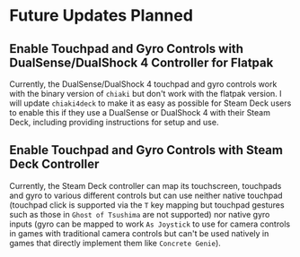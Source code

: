 # Future Updates Planned

## Enable Touchpad and Gyro Controls with DualSense/DualShock 4 Controller for Flatpak

Currently, the DualSense/DualShock 4 touchpad and gyro controls work with the binary version of `chiaki` but don't work with the flatpak version. I will update `chiaki4deck` to make it as easy as possible for Steam Deck users to enable this if they use a DualSense or DualShock 4 with their Steam Deck, including providing instructions for setup and use.

## Enable Touchpad and Gyro Controls with Steam Deck Controller

Currently, the Steam Deck controller can map its touchscreen, touchpads and gyro to various different controls but can use neither native touchpad (touchpad click is supported via the `T` key mapping but touchpad gestures such as those in `Ghost of Tsushima` are not supported) nor native gyro inputs (gyro can be mapped to work `As Joystick` to use for camera controls in games with traditional camera controls but can't be used natively in games that directly implement them like `Concrete Genie`).

